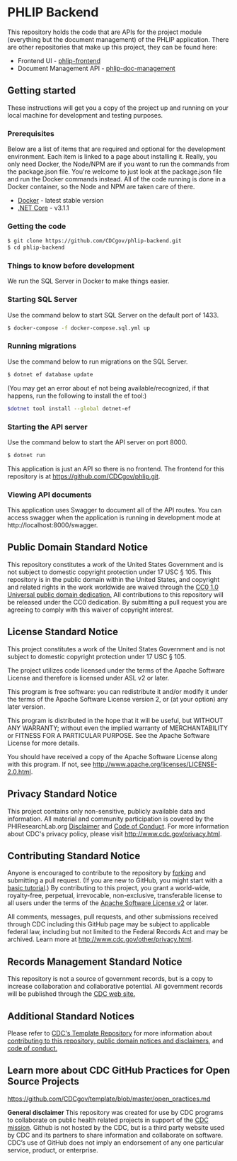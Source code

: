 # PHLIP Backend
This repository holds the code that are APIs for the project module (everything but the document management) of the PHLIP application. There are other repositories that make up this project, they can be found here:
- Frontend UI - [phlip-frontend](https://github.com/CDCgov/phlip)
- Document Management API - [phlip-doc-management](https://github.com/CDCgov/phlip-doc-management)

## Getting started
These instructions will get you a copy of the project up and running on your local machine for development and testing purposes. 

### Prerequisites
Below are a list of items that are required and optional for the development environment. Each item is linked to a page about installing it. Really, you only need Docker, the Node/NPM are if you want to run the commands from the package.json file. You're welcome to just look at the package.json file and run the Docker commands instead. All of the code running is done in a Docker container, so the Node and NPM are taken care of there.
 
* [Docker](https://docs.docker.com/engine/installation/ "Installing Docker") - latest stable version
* [.NET Core](https://dotnet.microsoft.com/download) - v3.1.1

### Getting the code
```bash
$ git clone https://github.com/CDCgov/phlip-backend.git
$ cd phlip-backend
```

### Things to know before development
We run the SQL Server in Docker to make things easier. 

### Starting SQL Server
Use the command below to start SQL Server on the default port of 1433.
```bash
$ docker-compose -f docker-compose.sql.yml up
``` 

### Running migrations
Use the command below to run migrations on the SQL Server.
```bash
$ dotnet ef database update
```
(You may get an error about ef not being available/recognized, if that happens, run the following to install the ef tool:)
```bash
$dotnet tool install --global dotnet-ef
```

### Starting the API server
Use the command below to start the API server on port 8000.
```bash
$ dotnet run
```

This application is just an API so there is no frontend. The frontend for this repository is at https://github.com/CDCgov/phlip.git.

### Viewing API documents
This application uses Swagger to document all of the API routes. You can access swagger when the application is running in development mode at http://localhost:8000/swagger.

## Public Domain Standard Notice

This repository constitutes a work of the United States Government and is not subject to domestic copyright protection under 17 USC § 105. This repository is in the public domain within the United States, and copyright and related rights in the work worldwide are waived through the [CC0 1.0 Universal public domain dedication.](https://creativecommons.org/publicdomain/zero/1.0/) All contributions to this repository will be released under the CC0 dedication. By submitting a pull request you are agreeing to comply with this waiver of copyright interest.

## License Standard Notice

This project constitutes a work of the United States Government and is not subject to domestic copyright protection under 17 USC § 105.

The project utilizes code licensed under the terms of the Apache Software License and therefore is licensed under ASL v2 or later.

This program is free software: you can redistribute it and/or modify it under the terms of the Apache Software License version 2, or (at your option) any later version.

This program is distributed in the hope that it will be useful, but WITHOUT ANY WARRANTY; without even the implied warranty of MERCHANTABILITY or FITNESS FOR A PARTICULAR PURPOSE. See the Apache Software License for more details.

You should have received a copy of the Apache Software License along with this program. If not, see <http://www.apache.org/licenses/LICENSE-2.0.html>.

## Privacy Standard Notice

This project contains only non-sensitive, publicly available data and information. All material and community participation is covered by the PHIResearchLab.org [Disclaimer](http://www.phiresearchlab.org/index.php?option=com_content&view=article&id=26&Itemid=15) and [Code of Conduct](http://www.phiresearchlab.org/index.php?option=com_content&view=article&id=27&Itemid=19). For more information about CDC's privacy policy, please visit <http://www.cdc.gov/privacy.html>.

## Contributing Standard Notice

Anyone is encouraged to contribute to the repository by [forking](https://help.github.com/en/github/getting-started-with-github/fork-a-repo) and submitting a pull request. (If you are new to GitHub, you might start with a [basic tutorial](https://help.github.com/en/github/getting-started-with-github/set-up-git).) By contributing to this project, you grant a world-wide, royalty-free, perpetual, irrevocable, non-exclusive, transferable license to all users under the terms of the [Apache Software License v2](http://www.apache.org/licenses/LICENSE-2.0.html) or later.

All comments, messages, pull requests, and other submissions received through CDC including this GitHub page may be subject to applicable federal law, including but not limited to the Federal Records Act and may be archived. Learn more at <http://www.cdc.gov/other/privacy.html>.

## Records Management Standard Notice

This repository is not a source of government records, but is a copy to increase collaboration and collaborative potential. All government records will be published through the [CDC web site.](http://www.cdc.gov)

## Additional Standard Notices

Please refer to [CDC's Template Repository](https://github.com/CDCgov/template/blob/master/open_practices.md) for more information about [contributing to this repository, public domain notices and disclaimers](https://github.com/CDCgov/template/blob/master/open_practices.md), and [code of conduct.](https://github.com/CDCgov/template/blob/master/code-of-conduct.md)

## Learn more about CDC GitHub Practices for Open Source Projects

<https://github.com/CDCgov/template/blob/master/open_practices.md>

**General disclaimer** This repository was created for use by CDC programs to collaborate on public health related projects in support of the [CDC mission](https://github.com/CDCgov/template/blob/master/open_practices.md). Github is not hosted by the CDC, but is a third party website used by CDC and its partners to share information and collaborate on software. CDC’s use of GitHub does not imply an endorsement of any one particular service, product, or enterprise.
